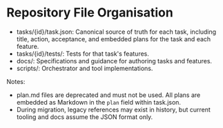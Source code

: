 # Repository File Organisation

- tasks/{id}/task.json: Canonical source of truth for each task, including title, action, acceptance, and embedded plans for the task and each feature.
- tasks/{id}/tests/: Tests for that task's features.
- docs/: Specifications and guidance for authoring tasks and features.
- scripts/: Orchestrator and tool implementations.

Notes:
- plan.md files are deprecated and must not be used. All plans are embedded as Markdown in the `plan` field within task.json.
- During migration, legacy references may exist in history, but current tooling and docs assume the JSON format only.
